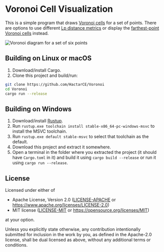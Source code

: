 # Voronoi Cell Visualization

This is a simple program that draws [Voronoi cells](https://en.wikipedia.org/wiki/Voronoi_diagram) for a set of points. There are options to use different [Lp distance metrics](https://en.wikipedia.org/wiki/Lp_space) or display the [farthest-point Voronoi cells](https://en.wikipedia.org/wiki/Voronoi_diagram#Farthest-point_Voronoi_diagram) instead.

<img src="https://i.imgur.com/RfbhBno.png" alt="Voronoi diagram for a set of six points" />

## Building on Linux or macOS

1. Download/install Cargo.
2. Clone this project and build/run:

```sh
git clone https://github.com/HactarCE/Voronoi
cd Voronoi
cargo run --release
```

## Building on Windows

1. Download/install [Rustup](https://www.rust-lang.org/tools/install).
2. Run `rustup.exe toolchain install stable-x86_64-pc-windows-msvc` to install the MSVC toolchain.
3. Run `rustup.exe default stable-msvc` to select that toolchain as the default.
4. Download this project and extract it somewhere.
5. Open a terminal in the folder where you extracted the project (it should have `Cargo.toml` in it) and build it using `cargo build --release` or run it using `cargo run --release`.

## License

Licensed under either of

- Apache License, Version 2.0 ([LICENSE-APACHE](LICENSE-APACHE) or
  <https://www.apache.org/licenses/LICENSE-2.0>)
- MIT license ([LICENSE-MIT](LICENSE-MIT) or <https://opensource.org/licenses/MIT>)

at your option.

Unless you explicitly state otherwise, any contribution intentionally submitted
for inclusion in the work by you, as defined in the Apache-2.0 license, shall be
dual licensed as above, without any additional terms or conditions.
